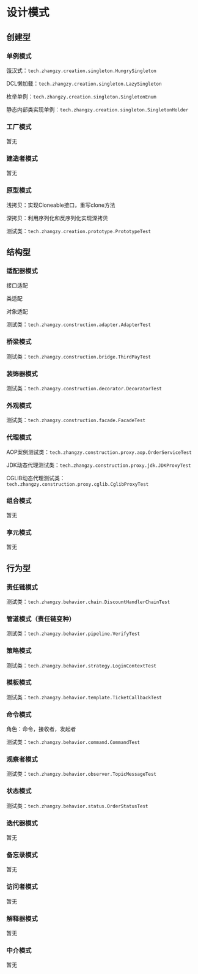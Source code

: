 # 设计模式

## 创建型

### 单例模式

饿汉式：`tech.zhangzy.creation.singleton.HungrySingleton`

DCL懒加载：`tech.zhangzy.creation.singleton.LazySingleton`

枚举单例：`tech.zhangzy.creation.singleton.SingletonEnum`

静态内部类实现单例：`tech.zhangzy.creation.singleton.SingletonHolder`

### 工厂模式

暂无

### 建造者模式

暂无

### 原型模式

浅拷贝：实现Cloneable接口，重写clone方法

深拷贝：利用序列化和反序列化实现深拷贝

测试类：`tech.zhangzy.creation.prototype.PrototypeTest`

## 结构型

### 适配器模式

接口适配

类适配

对象适配

测试类：`tech.zhangzy.construction.adapter.AdapterTest`

### 桥梁模式

测试类：`tech.zhangzy.construction.bridge.ThirdPayTest`

### 装饰器模式

测试类：`tech.zhangzy.construction.decorator.DecoratorTest`

### 外观模式

测试类：`tech.zhangzy.construction.facade.FacadeTest`

### 代理模式

AOP案例测试类：`tech.zhangzy.construction.proxy.aop.OrderServiceTest`

JDK动态代理测试类：`tech.zhangzy.construction.proxy.jdk.JDKProxyTest`

CGLIB动态代理测试类：`tech.zhangzy.construction.proxy.cglib.CglibProxyTest`

### 组合模式

暂无

### 享元模式

暂无

## 行为型

### 责任链模式

测试类：`tech.zhangzy.behavior.chain.DiscountHandlerChainTest`

### 管道模式（责任链变种）

测试类：`tech.zhangzy.behavior.pipeline.VerifyTest`

### 策略模式

测试类：`tech.zhangzy.behavior.strategy.LoginContextTest`

### 模板模式

测试类：`tech.zhangzy.behavior.template.TicketCallbackTest`

### 命令模式

角色：命令，接收者，发起者

测试类：`tech.zhangzy.behavior.command.CommandTest`

### 观察者模式

测试类：`tech.zhangzy.behavior.observer.TopicMessageTest`

### 状态模式

测试类：`tech.zhangzy.behavior.status.OrderStatusTest`

### 迭代器模式

暂无

### 备忘录模式

暂无

### 访问者模式

暂无

### 解释器模式

暂无

### 中介模式

暂无
